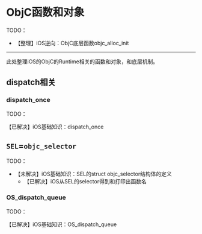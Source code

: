 # ObjC函数和对象

TODO：

* 【整理】iOS逆向：ObjC底层函数objc_alloc_init

---

此处整理iOS的ObjC的Runtime相关的函数和对象，和底层机制。

## dispatch相关

### dispatch_once

TODO：

【已解决】iOS基础知识：dispatch_once

## `SEL`=`objc_selector`

TODO：

* 【未解决】iOS基础知识：SEL的struct objc_selector结构体的定义
  * 【已解决】iOS从SEL的selector得到和打印出函数名

### OS_dispatch_queue

TODO：

【已解决】iOS基础知识：OS_dispatch_queue

